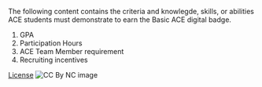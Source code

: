 The following content contains the criteria and knowlegde, skills, or abilities ACE students must demonstrate to earn the Basic ACE digital 
badge. 

1.	GPA
2.	Participation Hours
3.	ACE Team Member requirement
4.	Recruiting incentives

[License](https://github.com/BEICBIM/basic_ACE_badge_rubric/blob/master/License.md)
![CC By NC image](https://licensebuttons.net/l/by-nc/3.0/88x31.png)
